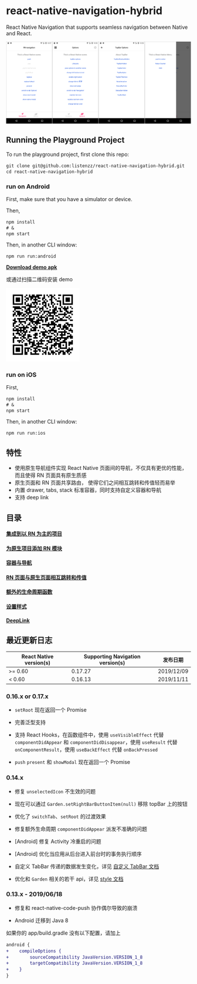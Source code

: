 # react-native-navigation-hybrid

React Native Navigation that supports seamless navigation between Native and React.

![navigation-android](./screenshot/android.png)

## Running the Playground Project

To run the playground project, first clone this repo:

```shell
git clone git@github.com:listenzz/react-native-navigation-hybrid.git
cd react-native-navigation-hybrid
```

### run on Android

First, make sure that you have a simulator or device.

Then,

```shell
npm install
# &
npm start
```

Then, in another CLI window:

```shell
npm run run:android
```

[**Download demo apk**](https://raw.githubusercontent.com/listenzz/react-native-navigation-hybrid/master/screenshot/app-release.apk)

或通过扫描二维码安装 demo

![demo-qrcode](./screenshot/demo-qrcode.png)

### run on iOS

First,

```shell
npm install
# &
npm start
```

Then, in another CLI window:

```shell
npm run run:ios
```

## 特性

<a name="migrate-react"></a>

- 使用原生导航组件实现 React Native 页面间的导航，不仅具有更优的性能，而且使得 RN 页面具有原生质感
- 原生页面和 RN 页面共享路由， 使得它们之间相互跳转和传值轻而易举
- 内置 drawer, tabs, stack 标准容器，同时支持自定义容器和导航
- 支持 deep link

## 目录

#### [集成到以 RN 为主的项目](./doc/integration-react.md)

#### [为原生项目添加 RN 模块](./doc/integration-native.md)

#### [容器与导航](./doc/navigation.md)

#### [RN 页面与原生页面相互跳转和传值](./doc/pass-and-return-value.md)

#### [额外的生命周期函数](./doc/lifecycle.md)

#### [设置样式](./doc/style.md)

#### [DeepLink](./doc/deeplink.md)

## 最近更新日志

| React Native version(s) | Supporting Navigation version(s) | 发布日期   |
| ----------------------- | -------------------------------- | ---------- |
| >= 0.60                 | 0.17.27                          | 2019/12/09 |
| < 0.60                  | 0.16.13                          | 2019/11/11 |

### 0.16.x or 0.17.x

- `setRoot` 现在返回一个 Promise

- 完善泛型支持

- 支持 React Hooks，在函数组件中，使用 `useVisibleEffect` 代替 `componentDidAppear` 和 `componentDidDisappear`，使用 `useResult` 代替 `onComponentResult`，使用 `useBackEffect` 代替 `onBackPressed`

- `push` `present` 和 `showModal` 现在返回一个 Promise

### 0.14.x

- 修复 `unselectedIcon` 不生效的问题

- 现在可以通过 `Garden.setRightBarButtonItem(null)` 移除 topBar 上的按钮

- 优化了 `switchTab`、`setRoot` 的过渡效果

- 修复额外生命周期 `componentDidAppear` 派发不准确的问题

- [Android] 修复 Activity 冷重启的问题

- [Android] 优化当应用从后台进入前台时的事务执行顺序

- 自定义 TabBar 传递的数据发生变化，详见 [自定义 TabBar 文档](./doc/custom-tabbar.md)

- 优化和 `Garden` 相关的若干 api，详见 [style 文档](./doc/style.md)

### 0.13.x - 2019/06/18

- 修复和 react-native-code-push 协作偶尔导致的崩溃

- Android 迁移到 Java 8

如果你的 app/build.gradle 没有以下配置，请加上

```diff
android {
+    compileOptions {
+        sourceCompatibility JavaVersion.VERSION_1_8
+        targetCompatibility JavaVersion.VERSION_1_8
+    }
}
```
